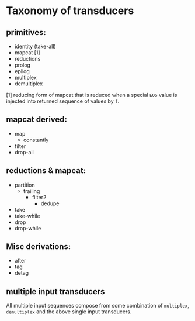 # Taxonomy of transducers

## primitives:
- identity (take-all)
- mapcat [1]
- reductions
- prolog
- epilog
- multiplex
- demultiplex

[1] reducing form of mapcat that is reduced when a special `EOS` value is
injected into returned sequence of values by `f`.

## mapcat derived:
- map
  - constantly
- filter
- drop-all

## reductions & mapcat:
- partition
  - trailing
    - filter2
      - dedupe
- take
- take-while
- drop
- drop-while

## Misc derivations:
- after
- tag
- detag

## multiple input transducers
All multiple input sequences compose from some combination of `multiplex`,
`demultiplex` and the above single input transducers.
